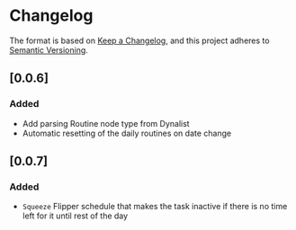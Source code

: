 # Changelog

The format is based on [Keep a Changelog](https://keepachangelog.com/en/1.1.0/),
and this project adheres to [Semantic Versioning](https://semver.org/spec/v2.0.0.html).

## [0.0.6]

### Added

- Add parsing Routine node type from Dynalist
- Automatic resetting of the daily routines on date change

## [0.0.7]

### Added

- `Squeeze` Flipper schedule that makes the task inactive if there is no time left for it until rest
  of the day
